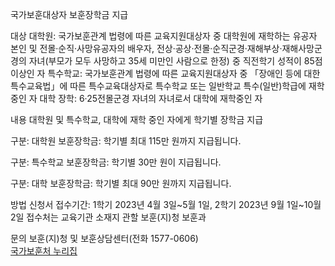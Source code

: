  국가보훈대상자 보훈장학금 지급

대상
대학원: 국가보훈관계 법령에 따른 교육지원대상자 중 대학원에 재학하는 유공자 본인 및 전몰·순직·사망유공자의 배우자, 전상·공상·전몰·순직군경·재해부상·재해사망군경의 자녀(부모가 모두 사망하고 35세 미만인 사람으로 한정) 중 직전학기 성적이 85점 이상인 자
특수학교: 국가보훈관계 법령에 따른 교육지원대상자 중 「장애인 등에 대한 특수교육법」에 따른 특수교육대상자로 특수학교 또는 일반학교 특수(일반)학급에 재학 중인 자
대학 장학: 6·25전몰군경 자녀의 자녀로서 대학에 재학중인 자

내용
대학원 및 특수학교, 대학에 재학 중인 자에게 학기별 장학금 지급

구분: 대학원
보훈장학금: 학기별 최대 115만 원까지 지급됩니다.

구분: 특수학교
보훈장학금: 학기별 30만 원이 지급됩니다.

구분: 대학
보훈장학금: 학기별 최대 90만 원까지 지급됩니다.


 방법
신청서 접수기간: 1학기 2023년 4월 3일~5월 1일, 2학기 2023년 9월 1일~10월 2일
접수처는 교육기관 소재지 관할 보훈(지)청 보훈과

 문의
보훈(지)청 및 보훈상담센터(전화 1577-0606)  
[국가보훈처 누리집](www.mpva.go.kr)
